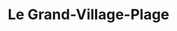 ---
title: Le Grand-Village-Plage
url: /le-grand-village-plage/
latitude: 45.862
longitude: -1.229
---